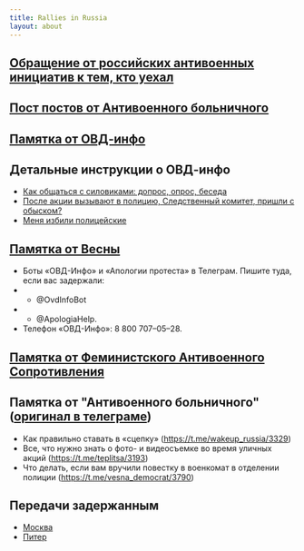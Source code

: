 ```yaml
---
title: Rallies in Russia
layout: about
---
```

## [Обращение от российских антивоенных инициатив к тем, кто уехал](https://t.me/vesna_democrat/3854)
## [Пост постов от Антивоенного больничного](https://t.me/stranabolna/2502)
## [Памятка от ОВД-инфо](https://ovd.legal/instruction/police)
## Детальные инструкции о ОВД-инфо
* [Как общаться с силовиками: допрос, опрос, беседа](https://ovd.legal/instruction/dopros-opros-beseda)
* [После акции вызывают в полицию, Следственный комитет, пришли с обыском?](https://ovd.legal/instruction/posle-akcii-vyzyvayut-v-policiyu-sledstvennyy-komitet-prishli-s-obyskom-pamyatka-ovd)
* [Меня избили полицейские](https://ovd.legal/instruction/izbili-policeyskie)
## [Памятка от Весны](https://telegra.ph/Pamyatka-protestuyushchego-03-06)
* Боты «ОВД-Инфо» и «Апологии протеста» в Телеграм. Пишите туда, если вас задержали:
* * @OvdInfoBot
* * @ApologiaHelp.
* Телефон «ОВД-Инфо»: 8 800 707–05–28.
## [Памятка от Феминистского Антивоенного Сопротивления](https://t.me/femagainstwar/5048)
## Памятка от "Антивоенного больничного" ([оригинал в телеграме](https://t.me/stranabolna/2491))
* Как правильно ставать в «сцепку» (https://t.me/wakeup_russia/3329)
* Все, что нужно знать о фото- и видеосъемке во время уличных акций (https://t.me/teplitsa/3193)
* Что делать, если вам вручили повестку в военкомат в отделении полиции (https://t.me/vesna_democrat/3790)
## Передачи задержанным
* [Москва](https://t.me/Peredachi)
* [Питер](https://t.me/Peredachi_SPb)
